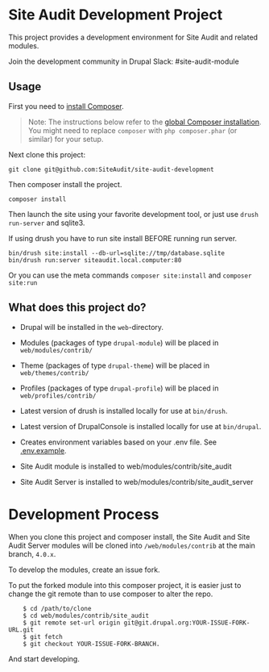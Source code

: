 # Site Audit Development Project

This project provides a development environment for Site Audit and related modules.

Join the development community in Drupal Slack: #site-audit-module

## Usage

First you need to [install Composer](https://getcomposer.org/doc/00-intro.md#installation-linux-unix-osx).

> Note: The instructions below refer to the [global Composer installation](https://getcomposer.org/doc/00-intro.md#globally).
You might need to replace `composer` with `php composer.phar` (or similar)
for your setup.

Next clone this project:

```
git clone git@github.com:SiteAudit/site-audit-development
```

Then composer install the project.

```
composer install
```

Then launch the site using your favorite development tool, or just use `drush run-server` and sqlite3.

If using drush you have to run site install BEFORE running run server.

```
bin/drush site:install --db-url=sqlite://tmp/database.sqlite
bin/drush run:server siteaudit.local.computer:80
```

Or you can use the meta commands `composer site:install` and `composer site:run`

## What does this project do?

* Drupal will be installed in the `web`-directory.
* Modules (packages of type `drupal-module`) will be placed in `web/modules/contrib/`
* Theme (packages of type `drupal-theme`) will be placed in `web/themes/contrib/`
* Profiles (packages of type `drupal-profile`) will be placed in `web/profiles/contrib/`
* Latest version of drush is installed locally for use at `bin/drush`.
* Latest version of DrupalConsole is installed locally for use at `bin/drupal`.
* Creates environment variables based on your .env file. See [.env.example](.env.example).

* Site Audit module is installed to web/modules/contrib/site_audit
* Site Audit Server is installed to web/modules/contrib/site_audit_server


# Development Process

When you clone this project and composer install, the Site Audit and Site Audit Server modules
will be cloned into `/web/modules/contrib` at the main branch, `4.0.x`.

To develop the modules, create an issue fork.

To put the forked module into this composer project, it is easier just to change the git remote than to use composer to alter the repo.

        $ cd /path/to/clone
        $ cd web/modules/contrib/site_audit
        $ git remote set-url origin git@git.drupal.org:YOUR-ISSUE-FORK-URL.git
        $ git fetch
        $ git checkout YOUR-ISSUE-FORK-BRANCH.

And start developing.

